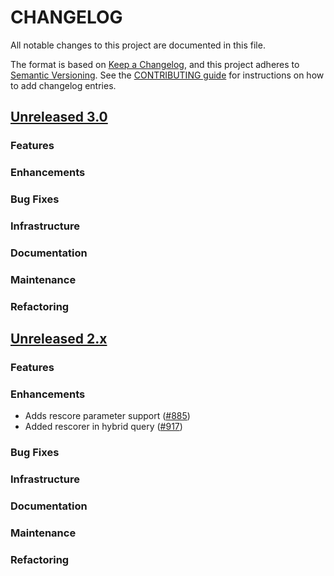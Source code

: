 # CHANGELOG
All notable changes to this project are documented in this file.

The format is based on [Keep a Changelog](https://keepachangelog.com/en/1.0.0/), and this project adheres to [Semantic Versioning](https://semver.org/spec/v2.0.0.html). See the [CONTRIBUTING guide](./CONTRIBUTING.md#Changelog) for instructions on how to add changelog entries.

## [Unreleased 3.0](https://github.com/opensearch-project/neural-search/compare/2.x...HEAD)
### Features
### Enhancements
### Bug Fixes
### Infrastructure
### Documentation
### Maintenance
### Refactoring

## [Unreleased 2.x](https://github.com/opensearch-project/neural-search/compare/2.17...2.x)
### Features
### Enhancements
- Adds rescore parameter support ([#885](https://github.com/opensearch-project/neural-search/pull/885))
- Added rescorer in hybrid query ([#917](https://github.com/opensearch-project/neural-search/pull/917))
### Bug Fixes
### Infrastructure
### Documentation
### Maintenance
### Refactoring

